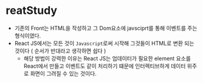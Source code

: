 # reatStudy

- 기존의 Front는 HTML을 작성하고 그 Dom요소에 javsciprt를 통해 이벤트를 주는 형식이였다.
- React JS에서는 모든 것이 `Javascript`로써 시작해 그것들이 HTML로 변환 되는것이다 ( 순서가 반대라고 생각하면 쉽다 )
    - 해당 방법이 강력한 이유는 React JS는 업데이터가 필요한 element 요소를 React에서 만들고 이벤트도 같이 처리하기 떄문에 인터렉티브하게 데이터 위주로 화면이 그려질 수 있는 것이다.

